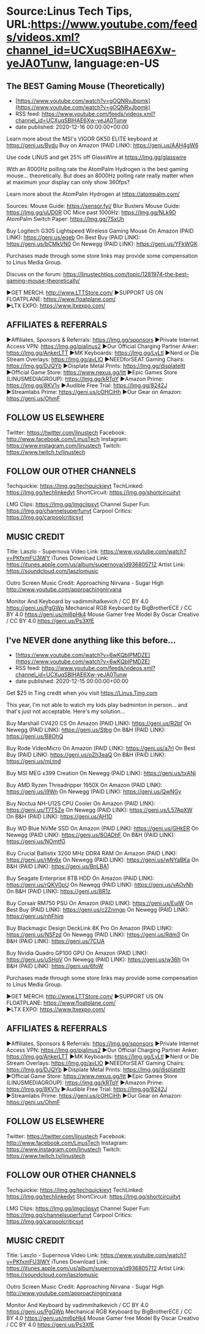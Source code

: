 # Source:Linus Tech Tips, URL:https://www.youtube.com/feeds/videos.xml?channel_id=UCXuqSBlHAE6Xw-yeJA0Tunw, language:en-US

## The BEST Gaming Mouse (Theoretically)
 - [https://www.youtube.com/watch?v=gOQNRvJbpmk](https://www.youtube.com/watch?v=gOQNRvJbpmk)
 - RSS feed: https://www.youtube.com/feeds/videos.xml?channel_id=UCXuqSBlHAE6Xw-yeJA0Tunw
 - date published: 2020-12-16 00:00:00+00:00

Learn more about the MSI's VIGOR GK50 ELITE keyboard at https://geni.us/Bydu
Buy on Amazon (PAID LINK): https://geni.us/AAH4gW6

Use code LINUS and get 25% off GlassWire at https://lmg.gg/glasswire

With an 8000Hz polling rate the AtomPalm Hydrogen is the best gaming mouse... theoretically. But does an 8000Hz polling rate really matter when at maximum your display can only show 360fps?

Learn more about the AtomPalm Hydrogen at https://atompalm.com/

Sources:
Mouse Guide: https://sensor.fyi/
Blur Busters Mouse Guide: https://lmg.gg/uUD0R
OC Mice past 1000Hz: https://lmg.gg/NLk9D
AtomPalm Switch Paper: https://lmg.gg/7SxUh

Buy Logitech G305 Lightspeed Wireless Gaming Mouse
On Amazon (PAID LINK): https://geni.us/eqeb
On Best Buy (PAID LINK): https://geni.us/bCMkVN0
On Newegg (PAID LINK): https://geni.us/YFkWGK

Purchases made through some store links may provide some compensation to Linus Media Group.

Discuss on the forum: https://linustechtips.com/topic/1281974-the-best-gaming-mouse-theoretically/


►GET MERCH: http://www.LTTStore.com/
►SUPPORT US ON FLOATPLANE: https://www.floatplane.com/  
►LTX EXPO: https://www.ltxexpo.com/   

AFFILIATES & REFERRALS
---------------------------------------------------
►Affiliates, Sponsors & Referrals: https://lmg.gg/sponsors
►Private Internet Access VPN: https://lmg.gg/pialinus2
►Our Official Charging Partner Anker: https://lmg.gg/AnkerLTT
►MK Keyboards: https://lmg.gg/LyLtl
►Nerd or Die Stream Overlays: https://lmg.gg/avLlO
►NEEDforSEAT Gaming Chairs: https://lmg.gg/DJQYb
►Displate Metal Prints: https://lmg.gg/displateltt
►Official Game Store: https://www.nexus.gg/ltt
►Epic Games Store (LINUSMEDIAGROUP): https://lmg.gg/kRTpY
►Amazon Prime: https://lmg.gg/8KV1v
►Audible Free Trial: https://lmg.gg/8242J
►Streamlabs Prime: https://geni.us/cOHCiHh
►Our Gear on Amazon: https://geni.us/OhmF

FOLLOW US ELSEWHERE
---------------------------------------------------  
Twitter: https://twitter.com/linustech
Facebook: http://www.facebook.com/LinusTech
Instagram: https://www.instagram.com/linustech
Twitch: https://www.twitch.tv/linustech

FOLLOW OUR OTHER CHANNELS
---------------------------------------------------  
Techquickie: https://lmg.gg/techquickieyt
TechLinked: https://lmg.gg/techlinkedyt
ShortCircuit: https://lmg.gg/shortcircuityt

LMG Clips: https://lmg.gg/lmgclipsyt
Channel Super Fun: https://lmg.gg/channelsuperfunyt
Carpool Critics: https://lmg.gg/carpoolcriticsyt

MUSIC CREDIT
---------------------------------------------------  
Title: Laszlo - Supernova
Video Link: https://www.youtube.com/watch?v=PKfxmFU3lWY
iTunes Download Link: https://itunes.apple.com/us/album/supernova/id936805712
Artist Link: https://soundcloud.com/laszlomusic

Outro Screen Music Credit: Approaching Nirvana - Sugar High http://www.youtube.com/approachingnirvana

Monitor And Keyboard by vadimmihalkevich / CC BY 4.0  https://geni.us/PgGWp
Mechanical RGB Keyboard by BigBrotherECE / CC BY 4.0 https://geni.us/mj6pHk4
Mouse Gamer free Model By Oscar Creativo / CC BY 4.0 https://geni.us/Ps3XfE

## I've NEVER done anything like this before...
 - [https://www.youtube.com/watch?v=6wKQbIPMDZE](https://www.youtube.com/watch?v=6wKQbIPMDZE)
 - RSS feed: https://www.youtube.com/feeds/videos.xml?channel_id=UCXuqSBlHAE6Xw-yeJA0Tunw
 - date published: 2020-12-15 00:00:00+00:00

Get $25 in Ting credit when you visit https://Linus.Ting.com

This year, I'm not able to watch my kids play badminton in person... and that's just not acceptable. Here's my solution...

Buy Marshall CV420 CS
On Amazon (PAID LINK): https://geni.us/R2bf
On Newegg (PAID LINK): https://geni.us/Stbg
On B&H (PAID LINK): https://geni.us/B8OhQ

Buy Rode VideoMicro
On Amazon (PAID LINK): https://geni.us/a7rl
On Best Buy (PAID LINK): https://geni.us/oZh3eaQ
On B&H (PAID LINK): https://geni.us/mLtnd

Buy MSI MEG x399 Creation
On Newegg (PAID LINK): https://geni.us/txANj

Buy AMD Ryzen Threadripper 1950X
On Amazon (PAID LINK): https://geni.us/i9Wn
On Newegg (PAID LINK): https://geni.us/QwNGy

Buy Noctua NH-U12S CPU Cooler
On Amazon (PAID LINK): https://geni.us/T7T5Ze
On Newegg (PAID LINK): https://geni.us/L57ApXW
On B&H (PAID LINK): https://geni.us/AH1D

Buy WD Blue NVMe SSD
On Amazon (PAID LINK): https://geni.us/GHkER
On Newegg (PAID LINK): https://geni.us/8OADhF
On B&H (PAID LINK): https://geni.us/NOmtfG

Buy Crucial Ballistix 3200 MHz DDR4 RAM
On Amazon (PAID LINK): https://geni.us/rMn6x
On Newegg (PAID LINK): https://geni.us/wNYaBKa
On B&H (PAID LINK): https://geni.us/BnLBA1

Buy Seagate Enterprise 8TB HDD
On Amazon (PAID LINK): https://geni.us/rQKV0pU
On Newegg (PAID LINK): https://geni.us/vAOvNh
On B&H (PAID LINK): https://geni.us/8R1z

Buy Corsair RM750 PSU
On Amazon (PAID LINK): https://geni.us/EuiW
On Best Buy (PAID LINK): https://geni.us/c2Znmgp
On Newegg (PAID LINK): https://geni.us/nhFhim

Buy Blackmagic Design DeckLink 8K Pro
On Amazon (PAID LINK): https://geni.us/NSFzd
On Newegg (PAID LINK): https://geni.us/Rdm3
On B&H (PAID LINK): https://geni.us/7CUA

Buy Nvidia Quadro GP100 GPU
On Amazon (PAID LINK): https://geni.us/uSHqV
On Newegg (PAID LINK): https://geni.us/w36h
On B&H (PAID LINK): https://geni.us/6foW

Purchases made through some store links may provide some compensation to Linus Media Group.


►GET MERCH: http://www.LTTStore.com/
►SUPPORT US ON FLOATPLANE: https://www.floatplane.com/  
►LTX EXPO: https://www.ltxexpo.com/   

AFFILIATES & REFERRALS
---------------------------------------------------
►Affiliates, Sponsors & Referrals: https://lmg.gg/sponsors
►Private Internet Access VPN: https://lmg.gg/pialinus2
►Our Official Charging Partner Anker: https://lmg.gg/AnkerLTT
►MK Keyboards: https://lmg.gg/LyLtl
►Nerd or Die Stream Overlays: https://lmg.gg/avLlO
►NEEDforSEAT Gaming Chairs: https://lmg.gg/DJQYb
►Displate Metal Prints: https://lmg.gg/displateltt
►Official Game Store: https://www.nexus.gg/ltt
►Epic Games Store (LINUSMEDIAGROUP): https://lmg.gg/kRTpY
►Amazon Prime: https://lmg.gg/8KV1v
►Audible Free Trial: https://lmg.gg/8242J
►Streamlabs Prime: https://geni.us/cOHCiHh
►Our Gear on Amazon: https://geni.us/OhmF

FOLLOW US ELSEWHERE
---------------------------------------------------  
Twitter: https://twitter.com/linustech
Facebook: http://www.facebook.com/LinusTech
Instagram: https://www.instagram.com/linustech
Twitch: https://www.twitch.tv/linustech

FOLLOW OUR OTHER CHANNELS
---------------------------------------------------  
Techquickie: https://lmg.gg/techquickieyt
TechLinked: https://lmg.gg/techlinkedyt
ShortCircuit: https://lmg.gg/shortcircuityt

LMG Clips: https://lmg.gg/lmgclipsyt
Channel Super Fun: https://lmg.gg/channelsuperfunyt
Carpool Critics: https://lmg.gg/carpoolcriticsyt

MUSIC CREDIT
---------------------------------------------------  
Title: Laszlo - Supernova
Video Link: https://www.youtube.com/watch?v=PKfxmFU3lWY
iTunes Download Link: https://itunes.apple.com/us/album/supernova/id936805712
Artist Link: https://soundcloud.com/laszlomusic

Outro Screen Music Credit: Approaching Nirvana - Sugar High http://www.youtube.com/approachingnirvana

Monitor And Keyboard by vadimmihalkevich / CC BY 4.0  https://geni.us/PgGWp
Mechanical RGB Keyboard by BigBrotherECE / CC BY 4.0 https://geni.us/mj6pHk4
Mouse Gamer free Model By Oscar Creativo / CC BY 4.0 https://geni.us/Ps3XfE


